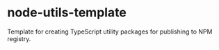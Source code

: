 # node-utils-template
Template for creating TypeScript utility packages for publishing to NPM registry.
